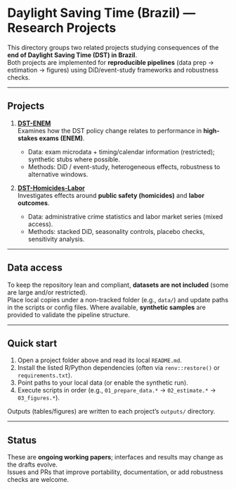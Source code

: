 # Daylight Saving Time (Brazil) — Research Projects

This directory groups two related projects studying consequences of the **end of Daylight Saving Time (DST) in Brazil**.  
Both projects are implemented for **reproducible pipelines** (data prep → estimation → figures) using DiD/event-study frameworks and robustness checks.

---

## Projects

1. **[DST-ENEM](./DST-ENEM/)**  
   Examines how the DST policy change relates to performance in **high-stakes exams (ENEM)**.  
   - Data: exam microdata + timing/calendar information (restricted); synthetic stubs where possible.  
   - Methods: DiD / event-study, heterogeneous effects, robustness to alternative windows.

2. **[DST-Homicides-Labor](./DST-Homicides-Labor/)**  
   Investigates effects around **public safety (homicides)** and **labor outcomes**.  
   - Data: administrative crime statistics and labor market series (mixed access).  
   - Methods: stacked DiD, seasonality controls, placebo checks, sensitivity analysis.

---

## Data access

To keep the repository lean and compliant, **datasets are not included** (some are large and/or restricted).  
Place local copies under a non-tracked folder (e.g., `data/`) and update paths in the scripts or config files.
Where available, **synthetic samples** are provided to validate the pipeline structure.

---

## Quick start

1. Open a project folder above and read its local `README.md`.
2. Install the listed R/Python dependencies (often via `renv::restore()` or `requirements.txt`).
3. Point paths to your local data (or enable the synthetic run).
4. Execute scripts in order (e.g., `01_prepare_data.*` → `02_estimate.*` → `03_figures.*`).

Outputs (tables/figures) are written to each project’s `outputs/` directory.

---

## Status

These are **ongoing working papers**; interfaces and results may change as the drafts evolve.  
Issues and PRs that improve portability, documentation, or add robustness checks are welcome.
